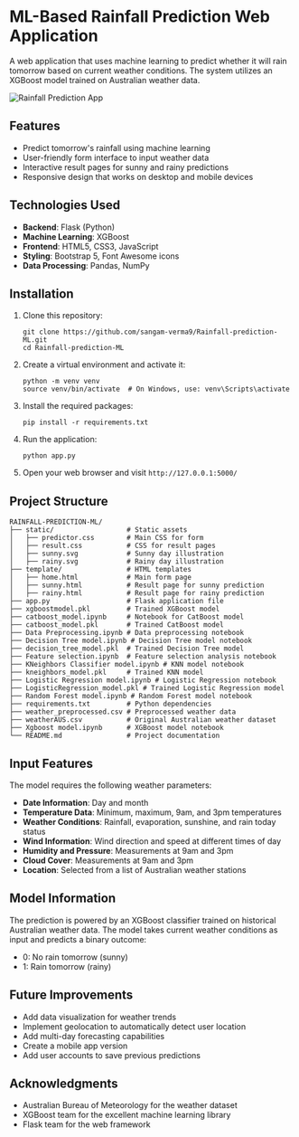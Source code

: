 # ML-Based Rainfall Prediction Web Application

A web application that uses machine learning to predict whether it will rain tomorrow based on current weather conditions. The system utilizes an XGBoost model trained on Australian weather data.

![Rainfall Prediction App](https://rainfallpredictor.onrender.com)

## Features

- Predict tomorrow's rainfall using machine learning
- User-friendly form interface to input weather data
- Interactive result pages for sunny and rainy predictions
- Responsive design that works on desktop and mobile devices

## Technologies Used

- **Backend**: Flask (Python)
- **Machine Learning**: XGBoost
- **Frontend**: HTML5, CSS3, JavaScript
- **Styling**: Bootstrap 5, Font Awesome icons
- **Data Processing**: Pandas, NumPy

## Installation

1. Clone this repository:
   ```
   git clone https://github.com/sangam-verma9/Rainfall-prediction-ML.git
   cd Rainfall-prediction-ML
   ```

2. Create a virtual environment and activate it:
   ```
   python -m venv venv
   source venv/bin/activate  # On Windows, use: venv\Scripts\activate
   ```

3. Install the required packages:
   ```
   pip install -r requirements.txt
   ```

4. Run the application:
   ```
   python app.py
   ```

5. Open your web browser and visit `http://127.0.0.1:5000/`

## Project Structure

```
RAINFALL-PREDICTION-ML/
├── static/                  # Static assets
│   ├── predictor.css        # Main CSS for form
│   ├── result.css           # CSS for result pages
│   ├── sunny.svg            # Sunny day illustration
│   ├── rainy.svg            # Rainy day illustration
├── template/                # HTML templates
│   ├── home.html            # Main form page
│   ├── sunny.html           # Result page for sunny prediction
│   ├── rainy.html           # Result page for rainy prediction
├── app.py                   # Flask application file
├── xgboostmodel.pkl         # Trained XGBoost model
├── catboost_model.ipynb     # Notebook for CatBoost model
├── catboost_model.pkl       # Trained CatBoost model
├── Data Preprocessing.ipynb # Data preprocessing notebook
├── Decision Tree model.ipynb # Decision Tree model notebook
├── decision_tree_model.pkl  # Trained Decision Tree model
├── Feature selection.ipynb  # Feature selection analysis notebook
├── KNeighbors Classifier model.ipynb # KNN model notebook
├── kneighbors_model.pkl     # Trained KNN model
├── Logistic Regression model.ipynb # Logistic Regression notebook
├── LogisticRegression_model.pkl # Trained Logistic Regression model
├── Random Forest model.ipynb # Random Forest model notebook
├── requirements.txt         # Python dependencies
├── weather_preprocessed.csv # Preprocessed weather data
├── weatherAUS.csv           # Original Australian weather dataset
├── Xgboost model.ipynb      # XGBoost model notebook
└── README.md                # Project documentation

```

## Input Features

The model requires the following weather parameters:

- **Date Information**: Day and month
- **Temperature Data**: Minimum, maximum, 9am, and 3pm temperatures
- **Weather Conditions**: Rainfall, evaporation, sunshine, and rain today status
- **Wind Information**: Wind direction and speed at different times of day
- **Humidity and Pressure**: Measurements at 9am and 3pm
- **Cloud Cover**: Measurements at 9am and 3pm
- **Location**: Selected from a list of Australian weather stations

## Model Information

The prediction is powered by an XGBoost classifier trained on historical Australian weather data. The model takes current weather conditions as input and predicts a binary outcome:
- 0: No rain tomorrow (sunny)
- 1: Rain tomorrow (rainy)

## Future Improvements

- Add data visualization for weather trends
- Implement geolocation to automatically detect user location
- Add multi-day forecasting capabilities
- Create a mobile app version
- Add user accounts to save previous predictions

## Acknowledgments

- Australian Bureau of Meteorology for the weather dataset
- XGBoost team for the excellent machine learning library
- Flask team for the web framework
